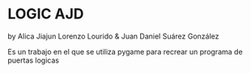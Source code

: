 # LOGIC AJD
by Alica Jiajun Lorenzo Lourido & Juan Daniel Suárez González

  Es un trabajo en el que se utiliza pygame para recrear un programa de puertas logicas 

